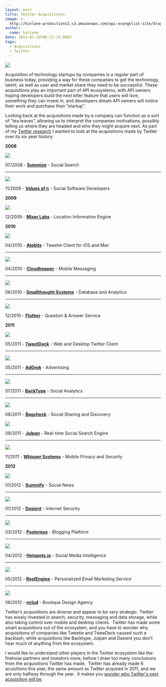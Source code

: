 ```yaml
---
layout: post
title: Twitter Acquisitions
image: >-
  http://kinlane-productions2.s3.amazonaws.com/api-evangelist-site/blog/twitter-bird-blue-on-white.png
author:
  name: kinlane
date: 2012-07-10T06:17:23.000Z
tags:
  - Acquisitions
  - Twitter
---
```

[![](http://kinlane-productions2.s3.amazonaws.com/twitter/twitter-bird-blue-on-white.png)](http://www.twitter.com/ "Twitter")

Acquisition of technology startups by companies is a regular part of business today, providing a way for these companies to get the technology, talent, as well as user and market share they need to be successful. These acquisitions play an important part of API ecosystems, with API owners hoping developers build the next killer feature that users will love, something they can invest in, and developers dream API owners will notice their work and purchase their “startup”.

Looking back at the acquisitions made by a company can function as a sort of “tea leaves”, allowing us to interpret the companies motivations, possibly telling us where they are headed and who they might acquire next. As part of my [Twitter research](http://twitter.apivoice.com/ "Twitter research") I wanted to look at the acquisitions made by Twitter over its six year history:

**2008**

![](http://kinlane-productions2.s3.amazonaws.com/twitter/acquisitions/summize-logo.png)

07/2008 - **[Summize](http://www.crunchbase.com/company/summize "Summize")** - Social Search

* * *

![](http://kinlane-productions2.s3.amazonaws.com/twitter/acquisitions/values-of-n-logo.png)

11/2008 - **[Values of n](http://www.crunchbase.com/company/values-of-n "Values of n")** \- Social Software Developers

**2009**

![](http://kinlane-productions2.s3.amazonaws.com/twitter/acquisitions/geoapi-logo.png)

12/2009 - **[Mixer Labs](http://www.crunchbase.com/company/mixer-labs "Mixer Labs")** - Location Information Engine

**2010**

![](http://kinlane-productions2.s3.amazonaws.com/twitter/acquisitions/tweetie-logo.png)

04/2010 - **[Atebits](http://www.crunchbase.com/company/atebits "Atebits")** - Tweetie Client for iOS and Mac

* * *

![](http://kinlane-productions2.s3.amazonaws.com/twitter/acquisitions/cloud-hopper-logo.jpeg)

04/2010 - **[Cloudhopper](http://www.crunchbase.com/company/cloudhopper "Cloudhopper")** - Mobile Messaging

* * *

![](http://kinlane-productions2.s3.amazonaws.com/twitter/acquisitions/dabble-db-logo.jpeg)

06/2010 - **[Smallthought Systems](http://www.crunchbase.com/company/smallthought-systems "Smallthought Systems")** - Database and Analytics

* * *

![](http://kinlane-productions2.s3.amazonaws.com/twitter/acquisitions/flutherlogo.png)

12/2010 - **[Fluther](http://www.crunchbase.com/company/fluther "Fluter")** - Question & Answer Service

**2011**

![](http://kinlane-productions2.s3.amazonaws.com/twitter/acquisitions/tweetdeck_logo.png)

05/2011 - **[TweetDeck](http://www.crunchbase.com/company/tweetdeck "Tweetdeck")** - Web and Desktop Twitter Client

* * *

![](http://kinlane-productions2.s3.amazonaws.com/twitter/acquisitions/adgrok.png)

05/2011 - **[AdGrok](http://www.crunchbase.com/company/adgrok "adgrok")** - Advertising

* * *

![](http://kinlane-productions2.s3.amazonaws.com/twitter/acquisitions/backtype-logo.png)

07/2011 - **[BackType](http://www.crunchbase.com/company/backtype "Backtype")** - Social Analytics

* * *

![](http://kinlane-productions2.s3.amazonaws.com/twitter/acquisitions/bagcheck-logo.jpeg)

08/2011 - **[Bagcheck](http://www.crunchbase.com/company/bagcheck "Bagcheck")** - Social Sharing and Discovery

![](http://kinlane-productions2.s3.amazonaws.com/twitter/acquisitions/Julpan-logo.png)

09/2011 - **[Julpan](http://www.crunchbase.com/company/julpan "Julpan")** - Real-time Social Search Engine

* * *

![](http://kinlane-productions2.s3.amazonaws.com/twitter/acquisitions/whispersystems-logo.png)

11/2011 - **[Whisper Systems](http://www.crunchbase.com/company/whisper-systems "Whisper Systems")** - Mobile Privacy and Security

**2012**

![](http://kinlane-productions2.s3.amazonaws.com/twitter/acquisitions/summify-logo.png)

01/2012 - **[Summify](http://www.crunchbase.com/company/readfu "Summify")** - Social News

* * *

![](http://kinlane-productions2.s3.amazonaws.com/twitter/acquisitions/dasient-logo.png)

01/2012 - **[Dasient](http://www.crunchbase.com/company/dasient "Dasient")** - Internet Security

* * *

![](http://kinlane-productions2.s3.amazonaws.com/twitter/acquisitions/posterous-logo.jpeg)

03/2012 - **[Posterous](http://www.crunchbase.com/company/posterous "Posterous")** - Blogging Platform

* * *

![](http://kinlane-productions2.s3.amazonaws.com/twitter/acquisitions/hotspots-logo.jpeg)

04/2012 - **[Hotspots.io](http://www.crunchbase.com/company/hotspots-io)** - Social Media Intelligence

* * *

![](http://kinlane-productions2.s3.amazonaws.com/twitter/acquisitions/restengine-logo.png)

05/2012 - **[RestEngine](http://www.restengine.com/index.html "RestEngine")** - Personalized Email Marketing Service

* * *

![](http://kinlane-productions2.s3.amazonaws.com/twitter/acquisitions/nclud-logo.png)

06/2012 - **[nclud](http://www.crunchbase.com/company/nclud "nclud")** - Boutique Design Agency

Twitter’s acquisitions are diverse and appear to be very strategic. Twitter has wisely invested in search, security, messaging and data storage, while also taking control over mobile and desktop clients.  Twitter has made some smart acquisitions out of the ecosystem, and you have to wonder why acquisitions of companies like Tweetie and TweeDeck caused such a backlash, while acquisitions like Backtype, Julpan and Dasient you don’t hear much of anything from the ecosystem.

I would like to understand other players in the Twitter ecosystem like the firehose partners and investors more, before I draw too many conclusions from the acquisitions Twitter has made.  Twitter has already made 6 acuisitions this year, the same amount as Twitter acquired in 2011, and we are only halfway through the year.  It makes you [wonder who Twitter's next acquisition will be](http://techcrunch.com/2012/07/03/rumor-twitter-to-acquire-sense-networks-to-target-twitter-ads-locally/).